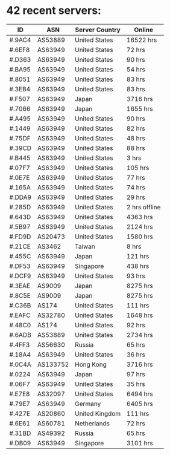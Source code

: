 # 42 recent servers:

| ID | ASN | Server Country | Online |
| ------ | ------ | ------ | ------ |
| #.9AC4 | AS53889 | United States | 16522 hrs |
| #.6EF8 | AS63949 | United States | 72 hrs |
| #.D363 | AS63949 | United States | 90 hrs |
| #.BA95 | AS63949 | United States | 54 hrs |
| #.8051 | AS63949 | United States | 83 hrs |
| #.3EB4 | AS63949 | United States | 83 hrs |
| #.F507 | AS63949 | Japan | 3716 hrs |
| #.7066 | AS63949 | Japan | 1655 hrs |
| #.A495 | AS63949 | United States | 90 hrs |
| #.1449 | AS63949 | United States | 82 hrs |
| #.75DF | AS63949 | United States | 48 hrs |
| #.39CD | AS63949 | United States | 88 hrs |
| #.B445 | AS63949 | United States | 3 hrs |
| #.07F7 | AS63949 | United States | 105 hrs |
| #.0E7E | AS63949 | United States | 77 hrs |
| #.165A | AS63949 | United States | 74 hrs |
| #.DDA9 | AS63949 | United States | 29 hrs |
| #.285D | AS63949 | United States | 2 hrs offline |
| #.643D | AS63949 | United States | 4363 hrs |
| #.5B97 | AS63949 | United States | 2124 hrs |
| #.FD9D | AS20473 | United States | 1580 hrs |
| #.21CE | AS3462 | Taiwan | 8 hrs |
| #.455C | AS63949 | Japan | 121 hrs |
| #.DF53 | AS63949 | Singapore | 438 hrs |
| #.DCF9 | AS63949 | United States | 93 hrs |
| #.3EAE | AS9009 | Japan | 8275 hrs |
| #.8C5E | AS9009 | Japan | 8275 hrs |
| #.C36B | AS174 | United States | 111 hrs |
| #.EAFC | AS32780 | United States | 1648 hrs |
| #.48C0 | AS174 | United States | 92 hrs |
| #.6ADB | AS53889 | United States | 2734 hrs |
| #.4FF3 | AS56630 | Russia | 65 hrs |
| #.18A4 | AS63949 | United States | 36 hrs |
| #.0C4A | AS133752 | Hong Kong | 3716 hrs |
| #.0224 | AS63949 | Japan | 97 hrs |
| #.06F7 | AS63949 | United States | 35 hrs |
| #.E7E8 | AS32097 | United States | 6494 hrs |
| #.79E7 | AS63949 | Germany | 6405 hrs |
| #.427E | AS20860 | United Kingdom | 111 hrs |
| #.6E61 | AS60781 | Netherlands | 72 hrs |
| #.31BD | AS49392 | Russia | 65 hrs |
| #.DB09 | AS63949 | Singapore | 3101 hrs |

